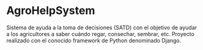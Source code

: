 # AgroHelpSystem

Sistema de ayuda a la toma de decisiones (SATD) con el objetivo de ayudar a los agricultores a saber cuándo regar, consechar, sembrar, etc.
Proyecto realizado con el conocido framework de Python denominado Django.
